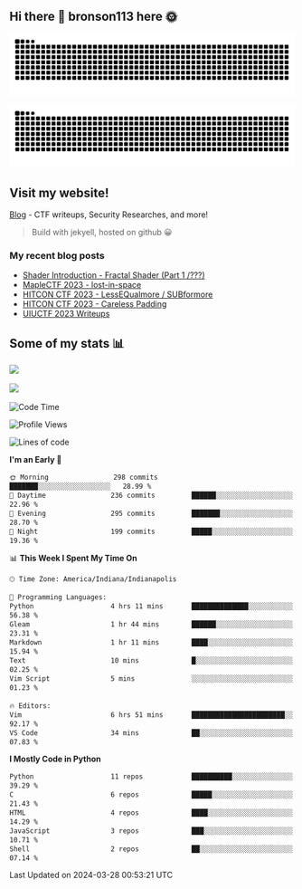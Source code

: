 ## Hi there 👋 bronson113 here 🌞
<div align="center">

![GitHub Snake Light](https://raw.githubusercontent.com/bronson113/bronson113/snake/github-snake.svg#gh-light-mode-only)

![GitHub Snake dark](https://raw.githubusercontent.com/bronson113/bronson113/snake/github-snake-dark.svg#gh-dark-mode-only)

</div>

## Visit my website!
[Blog](https://bronson113.github.io/) - CTF writeups, Security Researches, and more! 

> Build with jekyell, hosted on github 😀

### My recent blog posts

<!-- BLOG-POST-LIST:START -->
- [Shader Introduction - Fractal Shader &lpar;Part 1 /???&rpar;](http://blog.bronson113.org/2024/03/12/shader-introduction-fractal-shader-part-1.html)
- [MapleCTF 2023 - lost-in-space](http://blog.bronson113.org/2023/10/03/maplectf-2023-lost-in-space.html)
- [HITCON CTF 2023 - LessEQualmore / SUBformore](http://blog.bronson113.org/2023/09/10/hitcon-ctf-2023-lessequalmore-subformore.html)
- [HITCON CTF 2023 - Careless Padding](http://blog.bronson113.org/2023/09/08/hitconctf-2023-careless-padding.html)
- [UIUCTF 2023 Writeups](http://blog.bronson113.org/2023/07/03/uiuctf-2023-writeups.html)
<!-- BLOG-POST-LIST:END -->

## Some of my stats 📊
![](https://github-readme-stats-sigma-five.vercel.app/api?username=bronson113&theme=transparent&show_icons=true)

![](https://github-readme-stats-sigma-five.vercel.app/api/top-langs/?username=bronson113&theme=transparent&layout=compact&card_width=445)



<!--START_SECTION:waka-->
![Code Time](http://img.shields.io/badge/Code%20Time-507%20hrs%2033%20mins-blue)

![Profile Views](http://img.shields.io/badge/Profile%20Views-0-blue)

![Lines of code](https://img.shields.io/badge/From%20Hello%20World%20I%27ve%20Written-7.5%20million%20lines%20of%20code-blue)

**I'm an Early 🐤** 

```text
🌞 Morning                298 commits         ███████░░░░░░░░░░░░░░░░░░   28.99 % 
🌆 Daytime                236 commits         ██████░░░░░░░░░░░░░░░░░░░   22.96 % 
🌃 Evening                295 commits         ███████░░░░░░░░░░░░░░░░░░   28.70 % 
🌙 Night                  199 commits         █████░░░░░░░░░░░░░░░░░░░░   19.36 % 
```


📊 **This Week I Spent My Time On** 

```text
🕑︎ Time Zone: America/Indiana/Indianapolis

💬 Programming Languages: 
Python                   4 hrs 11 mins       ██████████████░░░░░░░░░░░   56.38 % 
Gleam                    1 hr 44 mins        ██████░░░░░░░░░░░░░░░░░░░   23.31 % 
Markdown                 1 hr 11 mins        ████░░░░░░░░░░░░░░░░░░░░░   15.94 % 
Text                     10 mins             █░░░░░░░░░░░░░░░░░░░░░░░░   02.25 % 
Vim Script               5 mins              ░░░░░░░░░░░░░░░░░░░░░░░░░   01.23 % 

🔥 Editors: 
Vim                      6 hrs 51 mins       ███████████████████████░░   92.17 % 
VS Code                  34 mins             ██░░░░░░░░░░░░░░░░░░░░░░░   07.83 % 
```

**I Mostly Code in Python** 

```text
Python                   11 repos            ██████████░░░░░░░░░░░░░░░   39.29 % 
C                        6 repos             █████░░░░░░░░░░░░░░░░░░░░   21.43 % 
HTML                     4 repos             ████░░░░░░░░░░░░░░░░░░░░░   14.29 % 
JavaScript               3 repos             ███░░░░░░░░░░░░░░░░░░░░░░   10.71 % 
Shell                    2 repos             ██░░░░░░░░░░░░░░░░░░░░░░░   07.14 % 
```




 Last Updated on 2024-03-28 00:53:21 UTC
<!--END_SECTION:waka-->
